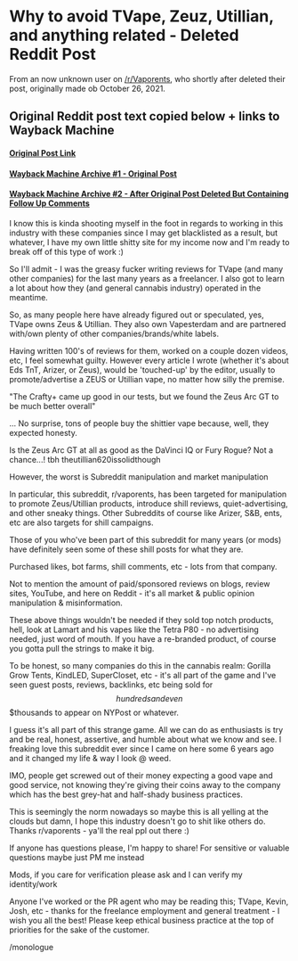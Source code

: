 # Why to avoid TVape, Zeuz, Utillian, and anything related - Deleted Reddit Post

From an now unknown user on [/r/Vaporents](https://reddit.com/r/vaporents), who shortly after deleted their post, originally made ob October 26, 2021.

## Original Reddit post text copied below + links to Wayback Machine

#### [Original Post Link](https://www.reddit.com/r/vaporents/comments/qgenyx/the_truth_about_utillian_zeus_and_tvape/)

#### [Wayback Machine Archive #1 - Original Post](https://web.archive.org/web/20211026195521/https://www.reddit.com/r/vaporents/comments/qgenyx/the_truth_about_utillian_zeus_and_tvape/)

#### [Wayback Machine Archive #2 - After Original Post Deleted But Containing Follow Up Comments](https://web.archive.org/web/20220128205547/https://www.reddit.com/r/vaporents/comments/qgenyx/the_truth_about_utillian_zeus_and_tvape/)


I know this is kinda shooting myself in the foot in regards to working in this industry with these companies since I may get blacklisted as a result, but whatever, I have my own little shitty site for my income now and I'm ready to break off of this type of work :)

So I'll admit - I was the greasy fucker writing reviews for TVape (and many other companies) for the last many years as a freelancer. I also got to learn a lot about how they (and general cannabis industry) operated in the meantime.

So, as many people here have already figured out or speculated, yes, TVape owns Zeus & Utillian. They also own Vapesterdam and are partnered with/own plenty of other companies/brands/white labels.

Having written 100's of reviews for them, worked on a couple dozen videos, etc, I feel somewhat guilty. However every article I wrote (whether it's about Eds TnT, Arizer, or Zeus), would be 'touched-up' by the editor, usually to promote/advertise a ZEUS or Utillian vape, no matter how silly the premise.

"The Crafty+ came up good in our tests, but we found the Zeus Arc GT to be much better overall"

... No surprise, tons of people buy the shittier vape because, well, they expected honesty.

Is the Zeus Arc GT at all as good as the DaVinci IQ or Fury Rogue? Not a chance...! tbh theutillian620issolidthough

However, the worst is Subreddit manipulation and market manipulation

In particular, this subreddit, r/vaporents, has been targeted for manipulation to promote Zeus/Utillian products, introduce shill reviews, quiet-advertising, and other sneaky things. Other Subreddits of course like Arizer, S&B, ents, etc are also targets for shill campaigns.

Those of you who've been part of this subreddit for many years (or mods) have definitely seen some of these shill posts for what they are.

Purchased likes, bot farms, shill comments, etc - lots from that company.

Not to mention the amount of paid/sponsored reviews on blogs, review sites, YouTube, and here on Reddit - it's all market & public opinion manipulation & misinformation.

These above things wouldn't be needed if they sold top notch products, hell, look at Lamart and his vapes like the Tetra P80 - no advertising needed, just word of mouth. If you have a re-branded product, of course you gotta pull the strings to make it big.

To be honest, so many companies do this in the cannabis realm: Gorilla Grow Tents, KindLED, SuperCloset, etc - it's all part of the game and I've seen guest posts, reviews, backlinks, etc being sold for $$hundreds and even $$$thousands to appear on NYPost or whatever.

I guess it's all part of this strange game. All we can do as enthusiasts is try and be real, honest, assertive, and humble about what we know and see. I freaking love this subreddit ever since I came on here some 6 years ago and it changed my life & way I look @ weed.

IMO, people get screwed out of their money expecting a good vape and good service, not knowing they're giving their coins away to the company which has the best grey-hat and half-shady business practices.

This is seemingly the norm nowadays so maybe this is all yelling at the clouds but damn, I hope this industry doesn't go to shit like others do. Thanks r/vaporents - ya'll the real ppl out there :)

If anyone has questions please, I'm happy to share! For sensitive or valuable questions maybe just PM me instead

Mods, if you care for verification please ask and I can verify my identity/work

Anyone I've worked or the PR agent who may be reading this; TVape, Kevin, Josh, etc - thanks for the freelance employment and general treatment - I wish you all the best! Please keep ethical business practice at the top of priorities for the sake of the customer.

/monologue

